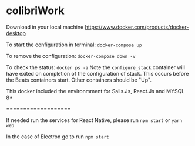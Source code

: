 # colibriWork

Download in your local machine https://www.docker.com/products/docker-desktop

To start the configuration in terminal: `docker-compose up`

To remove the configuration: `docker-compose down -v`

To check the status: `docker ps -a`
Note the `configure_stack` container will have exited on completion of the configuration of stack. This occurs before the Beats containers start.  Other containers should be "Up".

This docker included the environmment for Sails.Js, React.Js and MYSQL 8*

===================

If needed run the services for React Native, please run `npm start` or `yarn web`

In the case of Electron go to run `npm start`